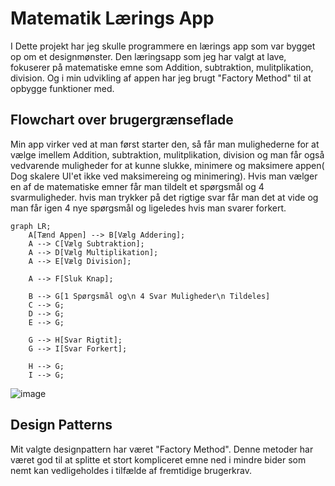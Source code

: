 # Matematik Lærings App
I Dette projekt har jeg skulle programmere en lærings app som var bygget op om et designmønster.
Den læringsapp som jeg har valgt at lave, fokuserer på matematiske emne som Addition, subtraktion, mulitplikation, division. Og i min udvikling af appen har jeg brugt "Factory Method" til at opbygge funktioner med.

## Flowchart over brugergrænseflade
Min app virker ved at man først starter den, så får man mulighederne for at  vælge imellem Addition, subtraktion, mulitplikation, division og  man får også vedvarende muligheder for at kunne slukke, minimere og maksimere appen( Dog skalere UI'et ikke ved maksimereing og minimering).
Hvis man vælger en af de matematiske emner får man tildelt et spørgsmål og 4 svarmuligheder. hvis man trykker på det rigtige svar får man det at vide og man får igen 4 nye spørgsmål og ligeledes hvis man svarer forkert.
```mermaid
graph LR;
    A[Tænd Appen] --> B[Vælg Addering];
    A --> C[Vælg Subtraktion];
    A --> D[Vælg Multiplikation];
    A --> E[Vælg Division];

    A --> F[Sluk Knap];

    B --> G[1 Spørgsmål og\n 4 Svar Muligheder\n Tildeles]
    C --> G;
    D --> G;
    E --> G;

    G --> H[Svar Rigtit];
    G --> I[Svar Forkert];

    H --> G;
    I --> G;

```
![image](https://github.com/julian33/Programmering-Opgaver/assets/12980973/195fa763-c5d0-41bf-81c3-b80fe0e4dfbf)

## Design Patterns
Mit valgte designpattern har været "Factory Method". Denne metoder har været god til at splitte et stort kompliceret emne ned i mindre bider som nemt kan vedligeholdes i tilfælde af fremtidige brugerkrav.
